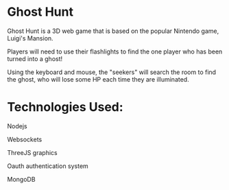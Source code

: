 # Ghost Hunt
Ghost Hunt is a 3D web game that is based on the popular Nintendo game, Luigi's Mansion.

Players will need to use their flashlights to find the one player who has been turned into a ghost! 

Using the keyboard and mouse, the "seekers" will search the room to find the ghost, who will lose some HP each time they are illuminated.

# Technologies Used:
Nodejs

Websockets

ThreeJS graphics

Oauth authentication system

MongoDB
